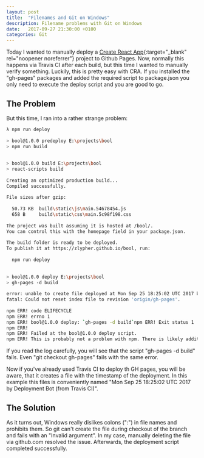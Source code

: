 ```yaml
---
layout: post
title:  "Filenames and Git on Windows"
description: Filename problems with Git on Windows
date:   2017-09-27 21:30:00 +0100
categories: Git
---
```


Today I wanted to manually deploy a [Create React App](https://github.com/facebookincubator/create-react-app){:target="_blank" rel="noopener noreferrer"} project to Github Pages. Now, normally this happens via Travis CI after each build, but this time I wanted to manually verify something. Luckily, this is pretty easy with CRA. If you installed the "gh-pages" packages and added the required script to package.json you only need to execute the deploy script and you are good to go.

## The Problem

But this time, I ran into a rather strange problem:

```bash
λ npm run deploy                                                                                                                   
                                                                                                                                   
> bool@1.0.0 predeploy E:\projects\bool                                                                                            
> npm run build                                                                                                                    
                                                                                                                                   
                                                                                                                                   
> bool@1.0.0 build E:\projects\bool                                                                                                
> react-scripts build                                                                                                              
                                                                                                                                   
Creating an optimized production build...                                                                                          
Compiled successfully.                                                                                                             
                                                                                                                                   
File sizes after gzip:                                                                                                             
                                                                                                                                   
  50.73 KB  build\static\js\main.54678454.js                                                                                       
  658 B     build\static\css\main.5c98f198.css                                                                                     
                                                                                                                                   
The project was built assuming it is hosted at /bool/.                                                                             
You can control this with the homepage field in your package.json.                                                                 
                                                                                                                                   
The build folder is ready to be deployed.                                                                                          
To publish it at https://zlypher.github.io/bool, run:                                                                              
                                                                                                                                   
  npm run deploy                                                                                                                   
                                                                                                                                   
                                                                                                                                   
> bool@1.0.0 deploy E:\projects\bool                                                                                               
> gh-pages -d build                                                                                                                
                                                                                                                                   
error: unable to create file deployed at Mon Sep 25 18:25:02 UTC 2017 by Deployment Bot (from Travis CI): Invalid argument         
fatal: Could not reset index file to revision 'origin/gh-pages'.                                                                   
                                                                                                                                   
npm ERR! code ELIFECYCLE                                                                                                           
npm ERR! errno 1                                                                                                                   
npm ERR! bool@1.0.0 deploy: `gh-pages -d build`npm ERR! Exit status 1                                                              
npm ERR!                                                                                                                           
npm ERR! Failed at the bool@1.0.0 deploy script.                                                                                   
npm ERR! This is probably not a problem with npm. There is likely additional logging output above.                                 
```

If you read the log carefully, you will see that the script "gh-pages -d build" fails. Even "git checkout gh-pages" fails with the same error.

Now if you've already used Travis CI to deploy th GH pages, you will be aware, that it creates a file with the timestamp of the deployment. In this example this files is conveniently named "Mon Sep 25 18:25:02 UTC 2017 by Deployment Bot (from Travis CI)".

## The Solution

As it turns out, Windows really dislikes colons (":") in file names and prohibits them. So git can't create the file during checkout of the branch and fails with an "Invalid argument". In my case, manually deleting the file via github.com resolved the issue. Afterwards, the deployment script completed successfully.